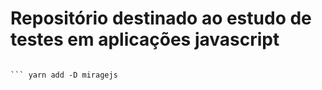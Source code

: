 # Repositório destinado ao estudo de testes em aplicações javascript

````yarn add axios

``` yarn add -D miragejs
````
